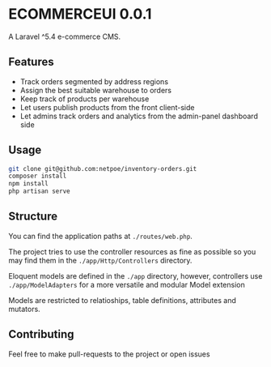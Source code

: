 # ECOMMERCEUI 0.0.1

A Laravel ^5.4 e-commerce CMS.

## Features

- Track orders segmented by address regions
- Assign the best suitable warehouse to orders
- Keep track of products per warehouse
- Let users publish products from the front client-side
- Let admins track orders and analytics from the admin-panel dashboard side

## Usage

```bash
git clone git@github.com:netpoe/inventory-orders.git
composer install
npm install
php artisan serve
```

## Structure

You can find the application paths at `./routes/web.php`.

The project tries to use the controller resources as fine as possible so you may find them in the `./app/Http/Controllers` directory.

Eloquent models are defined in the `./app` directory, however, controllers use `./app/ModelAdapters` for a more versatile and modular Model extension

Models are restricted to relatioships, table definitions, attributes and mutators.

## Contributing

Feel free to make pull-requests to the project or open issues
